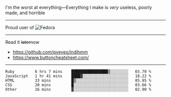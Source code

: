 I'm the worst at everything—Everything I make is *very* useless, poorly made, and horrible

___
Proud user of ![Fedora](https://img.shields.io/badge/-Fedora-blue?style=flat-square&logo=fedora)

___
Read it <s>later</s>now
- https://github.com/pveyes/indihmm
- https://www.buttoncheatsheet.com/

___
<!--START_SECTION:waka-->
```text
Ruby         6 hrs 7 mins    ████████████████▒░░░░░░░░   65.70 % 
JavaScript   1 hr 41 mins    ████▓░░░░░░░░░░░░░░░░░░░░   18.22 % 
HTML         33 mins         █▒░░░░░░░░░░░░░░░░░░░░░░░   05.95 % 
CSS          20 mins         █░░░░░░░░░░░░░░░░░░░░░░░░   03.66 % 
Other        16 mins         ▓░░░░░░░░░░░░░░░░░░░░░░░░   02.90 % 
```
<!--END_SECTION:waka-->
